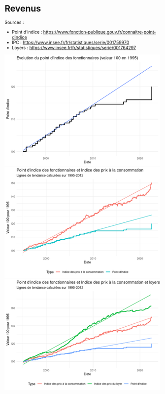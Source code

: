 Revenus
================

Sources :

-   Point d’indice :
    <https://www.fonction-publique.gouv.fr/connaitre-point-dindice>
-   IPC : <https://www.insee.fr/fr/statistiques/serie/001759970>
-   Loyers : <https://www.insee.fr/fr/statistiques/serie/001764297>

<img src="Revenus_files/figure-gfm/pdi-1.png" width="672" />

<img src="Revenus_files/figure-gfm/pdiidp-1.png" width="672" />

<img src="Revenus_files/figure-gfm/pdiidployer-1.png" width="672" />
